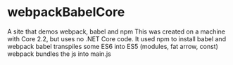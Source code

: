 # webpackBabelCore
A site that demos webpack, babel and npm
This was created on a machine with Core 2.2, but uses no .NET Core code.
It used npm to install babel and webpack
babel transpiles some ES6 into ES5 (modules, fat arrow, const)
webpack bundles the js into main.js
